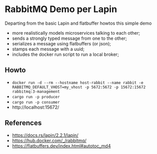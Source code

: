 # RabbitMQ Demo per Lapin

Departing from the basic Lapin and flatbuffer howtos this simple demo 
- more realistically models microservices talking to each other; 
- sends a strongly typed message from one to the other;
- serializes a message using flatbuffers (or json);
- stamps each message with a uuid;
- includes the docker run script to run a local broker;

## Howto
- ```docker run -d --rm --hostname host-rabbit --name rabbit -e RABBITMQ_DEFAULT_VHOST=my_vhost -p 5672:5672 -p 15672:15672 rabbitmq:3-management```
- ```cargo run -p producer```
- ```cargo run -p consumer```
- http://localhost:15672/

## References
- https://docs.rs/lapin/2.2.1/lapin/
- https://hub.docker.com/_/rabbitmq/
- https://flatbuffers.dev/index.html#autotoc_md4